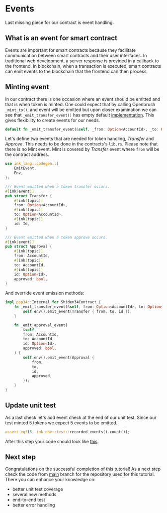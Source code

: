 # Events
Last missing piece for our contract is event handling.

## What is an event for smart contract
Events are important for smart contracts because they facilitate communication between smart contracts and their user interfaces. In traditional web development, a server response is provided in a callback to the frontend. In blockchain, when a transaction is executed, smart contracts can emit events to the blockchain that the frontend can then process. 

## Minting event
In our contract there is one occasion where an event should be emitted and that is when token is minted.
One could expect that by calling Openbrush `_mint_to()`, and event will be emitted but upon closer examination we can see that `_emit_transfer_event()` has empty default [implementation](https://github1s.com/Supercolony-net/openbrush-contracts/blob/main/contracts/src/token/psp34/psp34.rs#L151-L152). This gives flexibility to create events for our needs.

```rust
default fn _emit_transfer_event(&self, _from: Option<AccountId>, _to: Option<AccountId>, _id: Id) {}

```
Let's define two events that are needed for token handling, *Transfer* and *Approve*. This needs to be done in the contracts's `lib.rs`. Please note that there is no Mint event. Mint is covered by *Transfer* event where `from` will be the contract address.
```rust
use ink_lang::codegen::{
    EmitEvent,
    Env,
};

/// Event emitted when a token transfer occurs.
#[ink(event)]
pub struct Transfer {
    #[ink(topic)]
    from: Option<AccountId>,
    #[ink(topic)]
    to: Option<AccountId>,
    #[ink(topic)]
    id: Id,
}

/// Event emitted when a token approve occurs.
#[ink(event)]
pub struct Approval {
    #[ink(topic)]
    from: AccountId,
    #[ink(topic)]
    to: AccountId,
    #[ink(topic)]
    id: Option<Id>,
    approved: bool,
}
```
And override event emission methods:
```rust
impl psp34::Internal for Shiden34Contract {
    fn _emit_transfer_event(&self, from: Option<AccountId>, to: Option<AccountId>, id: Id) {
        self.env().emit_event(Transfer { from, to, id });
    }

    fn _emit_approval_event(
        &self,
        from: AccountId,
        to: AccountId,
        id: Option<Id>,
        approved: bool,
    ) {
        self.env().emit_event(Approval {
            from,
            to,
            id,
            approved,
        });
    }
}
```

## Update unit test
As a last check let's add event check at the end of our unit test. Since our test minted 5 tokens we expect 5 events to be emitted.
```rust
assert_eq!(5, ink_env::test::recorded_events().count());
```

After this step your code should look like [this](https://github.com/swanky-dapps/nft/tree/tutorial/events).
## Next step
Congratulations on the successful completion of this tutorial!
As a next step check the code from [main](https://github.com/swanky-dapps/nft/) branch for the repository used for this tutorial. There you can enhance your knowledge on:
- better unit test coverage
- several new methods
- end-to-end test
- better error handling
